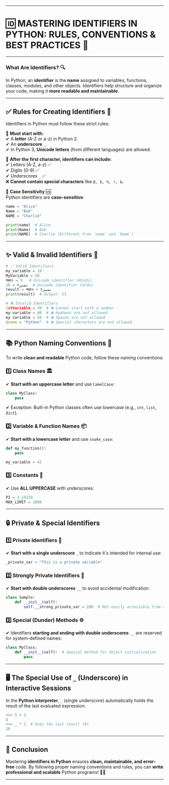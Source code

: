 
---
# **🆔 MASTERING IDENTIFIERS IN PYTHON: RULES, CONVENTIONS & BEST PRACTICES 🚀**  
---
### **What Are Identifiers?** 🔍  
In Python, an **identifier** is the **name** assigned to variables, functions, classes, modules, and other objects. Identifiers help structure and organize your code, making it **more readable and maintainable**.  

---

## ✅ **Rules for Creating Identifiers** 📏  

Identifiers in Python must follow these strict rules:  

🔹 **Must start with:**  
✔ A **letter** (A-Z or a-z) in Python 2.  
✔ An **underscore** `_`.  
✔ In Python 3, **Unicode letters** (from different languages) are allowed.  

🔹 **After the first character, identifiers can include:**  
✔ Letters (A-Z, a-z) ✅  
✔ Digits (0-9) ✅  
✔ Underscores `_` ✅  
❌ **Cannot contain special characters** like `@, $, %, !, &`.  

🔹 **Case Sensitivity** 🆚  
Python identifiers are **case-sensitive**:  
```python
name = "Alice"
Name = "Bob"
NAME = "Charlie"

print(name)  # Alice
print(Name)  # Bob
print(NAME)  # Charlie (Different from `name` and `Name`)
```
---

## ✨ **Valid & Invalid Identifiers** 📝  
```python
# ✅ Valid Identifiers
my_variable = 10  
MyVariable = 20   
नंबर१ = 5   # Unicode identifier (Hindi)
نمبر۲ = 10  # Unicode identifier (Urdu)
result = नंबर१ + نمبر۲  
print(result)  # Output: 15

# ❌ Invalid Identifiers
1stVariable = 30  # ❌ Cannot start with a number
my-variable = 40  # ❌ Hyphens are not allowed
my variable = 50  # ❌ Spaces are not allowed
@name = "Python"  # ❌ Special characters are not allowed
```
---

## 📚 **Python Naming Conventions** 🎯  
To write **clean and readable** Python code, follow these naming conventions:  

### **1️⃣ Class Names 🏛️**  
✔ **Start with an uppercase letter** and use `CamelCase`:  
```python
class MyClass:
    pass
```
✔ Exception: Built-in Python classes often use lowercase (e.g., `int`, `list`, `dict`).  

### **2️⃣ Variable & Function Names 📦**  
✔ **Start with a lowercase letter** and use `snake_case`:  
```python
def my_function():
    pass

my_variable = 42
```

### **3️⃣ Constants 📌**  
✔ Use **ALL UPPERCASE** with underscores:  
```python
PI = 3.14159
MAX_LIMIT = 1000
```

---

## 🔒 **Private & Special Identifiers**  

### **1️⃣ Private Identifiers** 🔑  
✔ **Start with a single underscore** `_` to indicate it's intended for internal use:  
```python
_private_var = "This is a private variable"
```

### **2️⃣ Strongly Private Identifiers** 🔐  
✔ **Start with double underscores** `__` to avoid accidental modification:  
```python
class Sample:
    def __init__(self):
        self.__strong_private_var = 100  # Not easily accessible from outside
```

### **3️⃣ Special (Dunder) Methods** ⚙️  
✔ Identifiers **starting and ending with double underscores** `__` are reserved for system-defined names:  
```python
class MyClass:
    def __init__(self):  # Special method for object initialization
        pass
```

---

## 🖥️ **The Special Use of `_` (Underscore) in Interactive Sessions**  

In the **Python interpreter**, `_` (single underscore) automatically holds the result of the last evaluated expression:  

```python
>>> 5 + 3
8
>>> _ * 2  # Uses the last result (8)
16
```
---

## 🚀 **Conclusion**  
Mastering **identifiers in Python** ensures **clean, maintainable, and error-free** code. By following proper naming conventions and rules, you can **write professional and scalable** Python programs! 🎯🔥  

---

